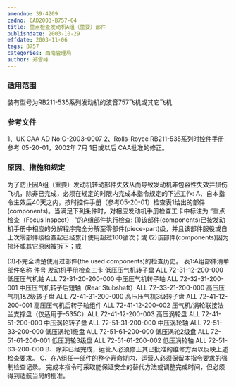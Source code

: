 ```yaml
---
amendno: 39-4209
cadno: CAD2003-B757-04
title: 重点检查发动机A组（重要）部件
publishdate: 2003-10-29
effdate: 2003-11-06
tags: B757
categories: 西南管理局
author: 郑雪峰
---
```


### 适用范围 
装有型号为RB211-535系列发动机的波音757飞机或其它飞机

<!--more-->
### 参考文件
1、UK CAA AD No:G-2003-0007 
2、Rolls-Royce RB211-535系列时控件手册参考 05-20-01，2002年 7月 1日或以后 CAA批准的修正。

### 原因、措施和规定 
 为了防止因A组（重要）发动机转动部件失效从而导致发动机非包容性失效并损伤飞机，除非已完成，必须在规定的时限内完成本指令规定的下述工作: 
A、自本指令生效后40天之内，按时控件手册（参考05-20-01）检查表1给出的部件(components)。当满足下列条件时，对相应发动机手册检查工卡中标注为 “重点检查（Focus Inspect） ”的A组部件执行检查: 
(1)该部件(components)已按发动机手册中相应的分解程序完全分解至零部件(piece-part)级，并且该部件服役或自上次零部件级检查起已经累计使用超过100循次；或 
(2)该部件(components)因为损坏或其它原因被拆下；或 
  
(3)不完全清楚使用过部件(the used components)的检查历史。 
  表1:A组部件清单 部件名称       件号 发动机手册检查工卡 低压压气机转子盘           ALL 72-31-12-200-000 低压压气机轴 ALL 72-31-20-200-000 中压压气机转子轴           ALL 72-32-31-200-001 中压压气机转子后短轴（Rear Stubshaft）ALL  72-33-21-200-000 高压压气机1&2级转子盘      ALL 72-41-31-200-000 高压压气机3级转子盘        ALL 72-41-12-200-001 高压压气机后转子轴组件         ALL  72-41-12-200-002 压气机/涡轮联接法兰支撑盘（仅适用于-535C）ALL 72-41-12-200-003 高压涡轮盘           ALL 72-41-51-200-000 中压涡轮转子盘 ALL 72-51-31-200-000 中压涡轮轴           ALL 72-51-33-200-000 低压涡轮1级盘           ALL 72-51-61-200-000 低压涡轮2级盘           ALL 72-51-61-200-001 低压涡轮3级盘           ALL 72-51-61-200-002 低压涡轮轴           ALL 72-51-63-200-000 
B、除非已经完成，运营人必须修正其已批准的维修方案以反映上述检查要求。 C、在A组任一部件的整个寿命期内，运营人必须保留本指令要求的强制检查记录。     完成本指令可采取能保证安全的替代方法或调整完成时间，但必须得到适航当局的批准。 
